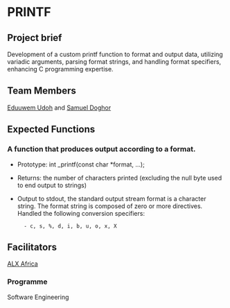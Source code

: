 # PRINTF

## Project brief

Development of a custom printf function to format and output data, utilizing variadic arguments, parsing format strings, and handling format specifiers, enhancing C programming expertise.

## Team Members

[Eduuwem Udoh](https://github.com/eduuwem) and [Samuel Doghor](https://github.com/samdoghor)

## Expected Functions

### A function that produces output according to a format.

- Prototype: int _printf(const char *format, ...);

- Returns: the number of characters printed (excluding the null byte used to end output to strings)

- Output to stdout, the standard output stream
format is a character string. The format string is composed of zero or more directives. Handled the following conversion specifiers:

        - c, s, %, d, i, b, u, o, x, X

## Facilitators

[ALX Africa](https://alxafrica.com/)

### Programme

Software Engineering


